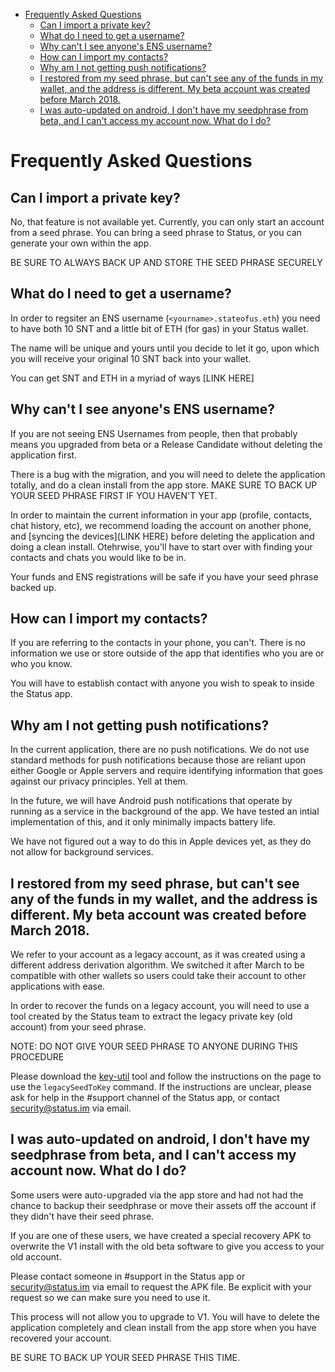 - [Frequently Asked Questions](#frequently-asked-questions)
  - [Can I import a private key?](#can-i-import-a-private-key)
  - [What do I need to get a username?](#what-do-i-need-to-get-a-username)
  - [Why can't I see anyone's ENS username?](#why-cant-i-see-anyones-ens-username)
  - [How can I import my contacts?](#how-can-i-import-my-contacts)
  - [Why am I not getting push notifications?](#why-am-i-not-getting-push-notifications)
  - [I restored from my seed phrase, but can't see any of the funds in my wallet, and the address is different.  My beta account was created before March 2018.](#i-restored-from-my-seed-phrase-but-cant-see-any-of-the-funds-in-my-wallet-and-the-address-is-different-my-beta-account-was-created-before-march-2018)
  - [I was auto-updated on android, I don't have my seedphrase from beta, and I can't access my account now.  What do I do?](#i-was-auto-updated-on-android-i-dont-have-my-seedphrase-from-beta-and-i-cant-access-my-account-now-what-do-i-do)

# Frequently Asked Questions

## Can I import a private key?
No, that feature is not available yet.  Currently, you can only start an account from a seed phrase.  You can bring a seed phrase to Status, or you can generate your own within the app.  

BE SURE TO ALWAYS BACK UP AND STORE THE SEED PHRASE SECURELY

## What do I need to get a username?
In order to regsiter an ENS username (`<yourname>.stateofus.eth`) you need to have both 10 SNT and a little bit of ETH (for gas) in your Status wallet.  

The name will be unique and yours until you decide to let it go, upon which you will receive your original 10 SNT back into your wallet. 

You can get SNT and ETH in a myriad of ways [LINK HERE]

## Why can't I see anyone's ENS username?
If you are not seeing ENS Usernames from people, then that probably means you upgraded from beta or a Release Candidate without deleting the application first.  

There is a bug with the migration, and you will need to delete the application totally, and do a clean install from the app store.  MAKE SURE TO BACK UP YOUR SEED PHRASE FIRST IF YOU HAVEN'T YET.

In order to maintain the current information in your app (profile, contacts, chat history, etc), we recommend loading the account on another phone, and [syncing the devices](LINK HERE) before deleting the application and doing a clean install.  Otehrwise, you'll have to start over with finding your contacts and chats you would like to be in. 

Your funds and ENS registrations will be safe if you have your seed phrase backed up. 

## How can I import my contacts?
If you are referring to the contacts in your phone, you can't. There is no information we use or store outside of the app that identifies who you are or who you know.  

You will have to establish contact with anyone you wish to speak to inside the Status app. 

## Why am I not getting push notifications?
In the current application, there are no push notifications.  We do not use standard methods for push notifications because those are reliant upon either Google or Apple servers and require identifying information that goes against our privacy principles. Yell at them.

In the future, we will have Android push notifications that operate by running as a service in the background of the app.  We have tested an intial implementation of this, and it only minimally impacts battery life.

We have not figured out a way to do this in Apple devices yet, as they do not allow for background services.

## I restored from my seed phrase, but can't see any of the funds in my wallet, and the address is different.  My beta account was created before March 2018.
We refer to your account as a legacy account, as it was created using a different address derivation algorithm.  We switched it after March to be compatible with other wallets so users could take their account to other applications with ease.

In order to recover the funds on a legacy account, you will need to use a tool created by the Status team to extract the legacy private key (old account) from your seed phrase.

NOTE: DO NOT GIVE YOUR SEED PHRASE TO ANYONE DURING THIS PROCEDURE

Please download the [key-util](https://github.com/status-im/security-utils/tree/master/key-util) tool and follow the instructions on the page to use the `legacySeedToKey` command. If the instructions are unclear, please ask for help in the #support channel of the Status app, or contact security@status.im via email. 

## I was auto-updated on android, I don't have my seedphrase from beta, and I can't access my account now.  What do I do?
Some users were auto-upgraded via the app store and had not had the chance to backup their seedphrase or move their assets off the account if they didn't have their seed phrase.

If you are one of these users, we have created a special recovery APK to overwrite the V1 install with the old beta software to give you access to your old account.  

Please contact someone in #support in the Status app or security@status.im via email to request the APK file. Be explicit with your request so we can make sure you need to use it.

This process will not allow you to upgrade to V1.  You will have to delete the application completely and clean install from the app store when you have recovered your account.  

BE SURE TO BACK UP YOUR SEED PHRASE THIS TIME.